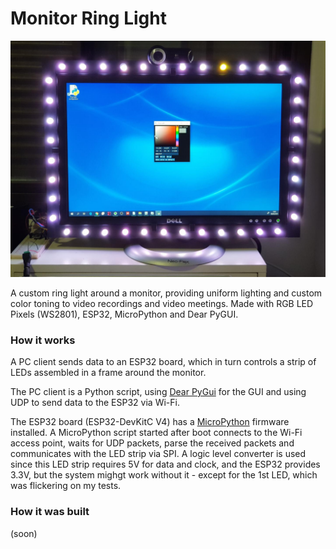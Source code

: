 # Monitor Ring Light

![A monitor ring light](https://raw.githubusercontent.com/AltoRetrato/monitor-ring-light/main/images/monitor_ring_light.jpg)

A custom ring light around a monitor, providing uniform lighting and custom color toning to video recordings and video meetings.
Made with RGB LED Pixels (WS2801), ESP32, MicroPython and Dear PyGUI.

### How it works
A PC client sends data to an ESP32 board, which in turn controls a strip of LEDs assembled in a frame around the monitor.

The PC client is a Python script, using [Dear PyGui](https://github.com/hoffstadt/DearPyGui) for the GUI and using UDP to send data to the ESP32 via Wi-Fi.

The ESP32 board (ESP32-DevKitC V4) has a [MicroPython](https://micropython.org/) firmware installed. A MicroPython script started after boot connects to the Wi-Fi access point, waits for UDP packets, parse the received packets and communicates with the LED strip via SPI. A logic level converter is used since this LED strip requires 5V for data and clock, and the ESP32 provides 3.3V, but the system mighgt work without it - except for the 1st LED, which was flickering on my tests.

### How it was built
(soon)
